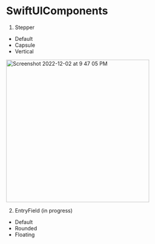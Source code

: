 # SwiftUIComponents

1. Stepper
 - Default
 - Capsule
 - Vertical


<img width="385" alt="Screenshot 2022-12-02 at 9 47 05 PM" src="https://user-images.githubusercontent.com/119468818/205426418-fa7aff88-5dc0-4115-b72a-0ab2a664350b.png">

2. EntryField (in progress)
 - Default
 - Rounded
 - Floating
